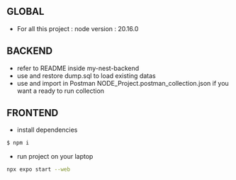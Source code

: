 ## GLOBAL
- For all this project : node version : 20.16.0

## BACKEND
- refer to README inside my-nest-backend
- use and restore dump.sql to load existing datas
- use and import in Postman NODE_Project.postman_collection.json if you want a ready to run collection

## FRONTEND
- install dependencies 
```bash 
$ npm i 
```
- run project on your laptop
```bash
npx expo start --web
```
